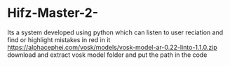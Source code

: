 # Hifz-Master-2-
Its a system developed using python which can listen to user reciation and find or highlight mistakes in red in it 
https://alphacephei.com/vosk/models/vosk-model-ar-0.22-linto-1.1.0.zip download and extract vosk model folder and put the path in the code
